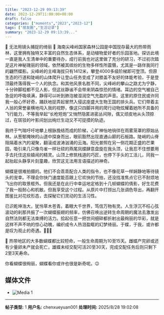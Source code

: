 ```yaml
---
title: "2023-12-29 09:13:39"
date: 2023-12-29T11:00:00+08:00
draft: false
categories: ["moments","2023","2023-12"]
tags: ["朋友圈","生活记录"]
summary: "2023-12-29 09:13:39..."
---
```


🦋 无法用镜头捕捉的绮丽 🦋
​
海南​尖峰岭国家森林公园是中国现存最大的热带雨林，这里拥有独特又丰富的自然生态体系，是动植物爱好者的乐园圣地。探访此境一直是我人生清单中的重要待办，成行前我也对这里做了充分的研习，不过初次踏足这片神秘瑰丽的领域，依然被其缤纷的生物多样性所震慑，尤其是一路伴我同行的翩然蝶影。
​
尖峰岭的主峰海拔只有1412米，攀登4000多级阶梯即可登顶。但原生态的行道和陡峭的山体爬升让登山任务变成了对膝盖不友好的体能考验，于是登顶最终落得我一个人的执念。和其他风景名胜不同，尖峰岭的攀山之路尤为宁静，十分钟脚程都不见人影，但这丝静谧不会带来阴森惊恐的情绪。耳边的空气被自己急促的呼吸填满，静得可以听到肺泡被湿润空气充盈的声音。
​
​这里的原住民或许同我一般心怀好奇，踊跃地捉弄起冒然入侵这座盛大生物王国的排头兵。它们带着主人翁的荣誉豪横地闯入我的视野，像这只四脚并用的爬行动物炫耀着她所不具备的飞行能力，不等我举起“长枪短炮”又悄然隐匿进密丛间隙，偶又顽皮地从头顶掠过，在斑驳的叶影间划出绚烂生动又不可捉摸的轨迹。

我终于气喘吁吁地攀上根脉挽结而成的阶梯，心旷神怡地徜徉在雨雾笼罩的原始丛林。从葱郁掩映的山道中探身而出，眼前豁然出现直通山巅的石板路。陡峭的山脊阻隔着水汽的凝聚，翻滚成波涛汹涌的云海。阳光普照在另一侧花期正盛的芒果园，吸引来几只像鸟雀一样壮硕的燕尾凤蝶肆意盘旋在我头顶，让我忍不住想要用手去托住这些嬉闹的精灵。山顶上修筑栈道的巧匠，也停下手头的工活儿，同我一起抬起头静享片刻童趣，欣赏这无法用言语描述的神奇。

蝴蝶是很难拍摄的。他们不会乖乖配合人类的指令，也不像花草一样娴静地等待镜头的宠幸。不理会你快门速度能否跟上它欢快的节拍，还没找准焦点它已不耐烦地飞出你的取景框外。但我还是在此行中幸运地定格到十几帧蝴蝶的倩影，好生花费了我一般耐心和机敏。但我享受这个过程。从原片中打捞出几张调色导出，再翻开图鉴比对花纹形态，去探秘它们灵动的生活习性。

已识乾坤浩大，犹怜草木苍青。着眼大千世界，笃信万物有灵。人生浮沉不枉心弦波动的刹那共振了一次蝴蝶振翅的频率，仿佛召唤出逆转生命周期的魔法去激发出自然法则都无法束缚的活力。拾起任意一把世间细碎都折射出最绚丽的华彩，就是这样不声不响的惊心动魄，编织成令人热泪盈眶的幻梦绮丽。于蝶，于我，或许都是叹为观止的奇遇。
​
​🦋🦋🦋

📖 热带地区的大多数蝴蝶都比较短命，一般生命周期为10至15天。雌蝶产完卵或还有少量卵未产就会死亡，雄蝶未经交配可活20至30天，完成交配任务后则只剩下2至3天寿命。

你看蝴蝶很绚丽，蝴蝶看你或许也很是新奇呢。😉

## 媒体文件

- ![Media 1](/Moments/photos/2023-12-29/202312290913390.jpg)

---

**帖子类型:** 1
**用户名:** chenxueyuan001
**处理时间:** 2025/8/28 19:02:08